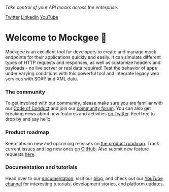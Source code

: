 _Take control of your API mocks across the enterprise._

[Twitter](https://twitter.com/mockgee)
[LinkedIn](https://www.linkedin.com/company/mockgee)
[YouTube](https://www.youtube.com/@mockgee)

# Welcome to Mockgee 🚀

Mockgee is an excellent tool for developers to create and manage mock endpoints for their applications quickly and easily. It can simulate different types of HTTP requests and responses, as well as customize headers and payloads - no live server or real data required! Test the behavior of apps under varying conditions with this powerful tool and integrate legacy web services with SOAP and XML data.

### The community
To get involved with our community, please make sure you are familiar with our [Code of Conduct](https://www.mockgee.com/legal/community-code-of-conduct/) and join our [community forum](https://community.postman.com/). You can also get breaking news about new features and activities [on Twitter](https://twitter.com/mockgee). Feel free to drop by and say hello. 

### Product roadmap
Keep tabs on new and upcoming releases on [the product roadmap](https://github.com/postmanlabs/mockgee-app-support/projects/45?fullscreen=true). Track current issues and log new ones [on GitHub](https://github.com/mockgeelabs/mockgee-app-support/issues). Also submit new feature requests [here](https://github.com/mockgeelabs/mockgee-app-support/issues?q=is%3Aopen+is%3Aissue+label%3AFeature).

### Documentation and tutorials
Head over to our [documentation](https://www.mockgee.com/getting-started/setup), visit our [blog](https://blog.mockgee.com), and check out our [YouTube channel](https://www.youtube.com/@mockgee) for interesting tutorials, development stories, and platform updates.

